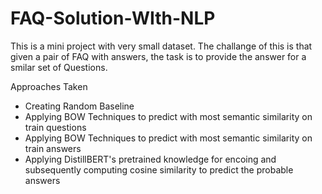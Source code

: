 # FAQ-Solution-WIth-NLP
This  is a mini project with very small dataset. The challange of this is that given a pair of FAQ with answers, the task is to provide the answer for a smilar set of Questions.

Approaches Taken

- Creating Random Baseline
- Applying BOW Techniques to predict with most semantic similarity on train questions
- Applying BOW Techniques to predict with most semantic similarity on train answers
- Applying DistillBERT's pretrained knowledge for encoing and subsequently computing cosine similarity to predict the probable answers

